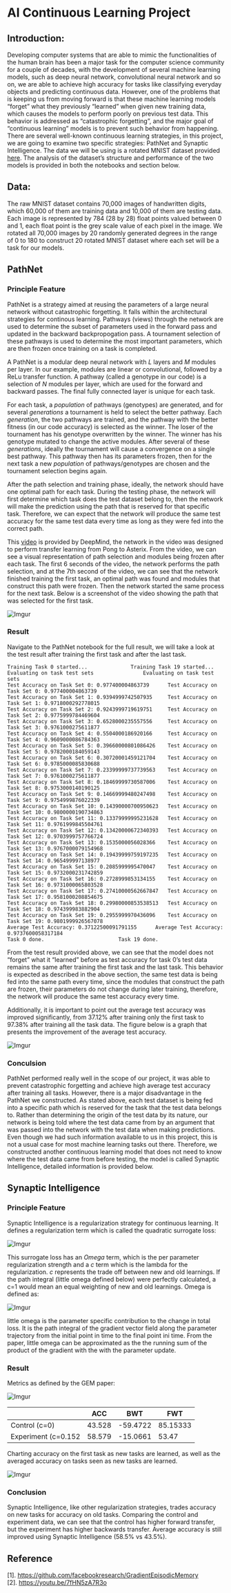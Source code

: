# AI Continuous Learning Project

## Introduction:
Developing computer systems that are able to mimic the functionalities of the human brain has been a major task for the computer science community for a couple of decades, with the development of several machine learning models, such as deep neural network, convolutional neural network and so on, we are able to achieve high accuracy for tasks like classifying everyday objects and predicting continuous data. However, one of the problems that is keeping us from moving forward is that these machine learning models “forget” what they previously “learned” when given new training data, which causes the models to perform poorly on previous test data. This behavior is addressed as “catastrophic forgetting”, and the major goal of “continuous learning” models is to prevent such behavior from happening. 
	There are several well-known continuous learning strategies, in this project, we are going to examine two specific strategies: PathNet and Synaptic Intelligence. The data we will be using is a rotated MNIST dataset provided [here](https://github.com/facebookresearch/GradientEpisodicMemory/tree/master/data). The analysis of the dataset’s structure and performance of the two models is provided in both the notebooks and section below.
## Data:
The raw MNIST dataset contains 70,000 images of handwritten digits, which 60,000 of them are training data and 10,000 of them are testing data. Each image is represented by 784 (28 by 28) float points valued between 0 and 1, each float point is the grey scale value of each pixel in the image. We rotated all 70,000 images by 20 randomly generated degrees in the range of 0 to 180 to construct 20 rotated MNIST dataset where each set will be a task for our models.
## PathNet
### Principle Feature
PathNet is a strategy aimed at reusing the parameters of a large neural network without catastrophic forgetting. It falls within the architectural strategies for continous learning. Pathways (views) through the network are used to determine the subset of parameters used in the forward pass and updated in the backward backpropogation pass. A tournament selection of these pathways is used to determine the most important parameters, which are then frozen once training on a task is completed.

A PathNet is a modular deep neural network with *L* layers and *M* modules per layer. In our example, modules are linear or convolutional, followed by a ReLu transfer function. A pathway (called a genotype in our code) is a selection of *N* modules per layer, which are used for the forward and backward passes. The final fully connected layer is unique for each task. 

For each task, a *population* of pathways (genotypes) are generated, and for several *generations* a tournament is held to select the better pathway. Each *generation*, the two pathways are trained, and the pathway with the better fitness (in our code accuracy) is selected as the winner. The loser of the tournament has his genotype overwritten by the winner. The winner has his genotype mutated to change the active modules. After several of these *generations*, ideally the tournament will cause a convergence on a single best pathway. This pathway then has its parameters frozen, then for the next task a new *population* of pathways/genotypes are chosen and the tournament selection begins again.

After the path selection and training phase, ideally, the network should have one optimal path for each task. During the testing phase, the network will first determine which task does the test dataset belong to, then the network will make the prediction using the path that is reserved for that specific task. Therefore, we can expect that the network will produce the same test accuracy for the same test data every time as long as they were fed into the correct path. 

This [video](https://youtu.be/7fHN5zA7R3o) is provided by DeepMind, the network in the video was designed to perform transfer learning from Pong to Asterix. From the video, we can see a visual representation of path selection and modules being frozen after each task. The first 6 seconds of the video, the network performs the path selection, and at the 7th second of the video, we can see that the network finished training the first task, an optimal path was found and modules that construct this path were frozen. Then the network started the same process for the next task. Below is a screenshot of the video showing the path that was selected for the first task.

![Imgur](https://i.imgur.com/N1KIwg0.png)

### Result
Navigate to the PathNet notebook for the full result, we will take a look at the test result after training the first task and after the last task. 
```
Training Task 0 started...				Training Task 19 started...
Evaluating on task test sets				Evaluating on task test sets
Test Accuracy on Task Set 0: 0.977400004863739		Test Accuracy on Task Set 0: 0.977400004863739
Test Accuracy on Task Set 1: 0.9394999742507935		Test Accuracy on Task Set 1: 0.9718000292778015
Test Accuracy on Task Set 2: 0.9243999719619751		Test Accuracy on Task Set 2: 0.9775999784469604
Test Accuracy on Task Set 3: 0.6528000235557556		Test Accuracy on Task Set 3: 0.9761000275611877
Test Accuracy on Task Set 4: 0.5504000186920166		Test Accuracy on Task Set 4: 0.9609000086784363
Test Accuracy on Task Set 5: 0.39660000801086426	Test Accuracy on Task Set 5: 0.9782000184059143
Test Accuracy on Task Set 6: 0.30720001459121704	Test Accuracy on Task Set 6: 0.9785000085830688
Test Accuracy on Task Set 7: 0.23399999737739563	Test Accuracy on Task Set 7: 0.9761000275611877
Test Accuracy on Task Set 8: 0.18469999730587006	Test Accuracy on Task Set 8: 0.9753000140190125
Test Accuracy on Task Set 9: 0.14669999480247498	Test Accuracy on Task Set 9: 0.9754999876022339
Test Accuracy on Task Set 10: 0.14390000700950623	Test Accuracy on Task Set 10: 0.9800000190734863
Test Accuracy on Task Set 11: 0.13379999995231628	Test Accuracy on Task Set 11: 0.9761999845504761
Test Accuracy on Task Set 12: 0.13420000672340393	Test Accuracy on Task Set 12: 0.9703999757766724
Test Accuracy on Task Set 13: 0.1535000056028366	Test Accuracy on Task Set 13: 0.9767000079154968
Test Accuracy on Task Set 14: 0.19439999759197235	Test Accuracy on Task Set 14: 0.965499997138977
Test Accuracy on Task Set 15: 0.2085999995470047	Test Accuracy on Task Set 15: 0.9732000231742859
Test Accuracy on Task Set 16: 0.2728999853134155	Test Accuracy on Task Set 16: 0.9731000065803528
Test Accuracy on Task Set 17: 0.27410000562667847	Test Accuracy on Task Set 17: 0.9581000208854675
Test Accuracy on Task Set 18: 0.29980000853538513	Test Accuracy on Task Set 18: 0.974399983882904
Test Accuracy on Task Set 19: 0.2955999970436096	Test Accuracy on Task Set 19: 0.9801999926567078
Average Test Accuracy: 0.37122500091791155		Average Test Accuracy: 0.9737600058317184
Task 0 done.						Task 19 done.
```
From the test result provided above, we can see that the model does not “forget” what it “learned” before as test accuracy for task 0’s test data remains the same after training the first task and the last task. This behavior is expected as described in the above section, the same test data is being fed into the same path every time, since the modules that construct the path are frozen, their parameters do not change during later training, therefore, the network will produce the same test accuracy every time.

Additionally, it is important to point out the average test accuracy was improved significantly, from 37.12% after training only the first task to 97.38% after training all the task data. The figure below is a graph that presents the improvement of the average test accuracy. 

![Imgur](https://i.imgur.com/PuJ8e60.png)

### Conculsion
PathNet performed really well in the scope of our project, it was able to prevent catastrophic forgetting and achieve high average test accuracy after training all tasks. However, there is a major disadvantage in the PathNet we constructed. As stated above, each test dataset is being fed into a specific path which is reserved for the task that the test data belongs to. Rather than determining the origin of the test data by its nature, our network is being told where the test data came from by an argument that was passed into the network with the test data when making predictions. Even though we had such information available to us in this project, this is not a usual case for most machine learning tasks out there. Therefore, we constructed another continuous learning model that does not need to know where the test data came from before testing, the model is called Synaptic Intelligence, detailed information is provided below.

## Synaptic Intelligence
### Principle Feature
Synaptic Intelligence is a regularization strategy for continuous learning. It defines a regularization term which is called the quadratic surrogate loss:

![Imgur](https://i.imgur.com/I4JS0ay.png)

This surrogate loss has an *Omega* term, which is the per parameter regularization strength and a *c* term which is the lambda for the regularization. *c* represents the trade off between new and old learnings. If the path integral (little omega defined below) were perfectly calculated, a c=1 would mean an equal weighting of new and old learnings. Omega is defined as:

![Imgur](https://i.imgur.com/yMr0q3p.png)

little omega is the parameter specific contribution to the change in total loss. It is the path integral of the gradient vector field along the parameter trajectory from the initial point in time to the final point ini time. From the paper, little omega can be approximated as the the running sum of the product of the gradient with the with the parameter update.

### Result
Metrics as defined by the GEM paper:

![Imgur](https://i.imgur.com/ojiE2a7.png)

|                     | ACC    | BWT      | FWT      |
|---------------------|--------|----------|----------|
| Control (c=0)       | 43.528 | -59.4722 | 85.15333 |
| Experiment (c=0.152 | 58.579 | -15.0661 | 53.47    |

Charting accuracy on the first task as new tasks are learned, as well as the averaged accuracy on tasks seen as new tasks are learned.

![Imgur](https://i.imgur.com/MuhRV4T.png)
### Conclusion
Synaptic Intelligence, like other regularization strategies, trades accuracy on new tasks for accuracy on old tasks. Comparing the control and experiment data, we can see that the control has higher forward transfer, but the experiment has higher backwards transfer. Average accuracy is still improved using Synaptic Intelligence (58.5% vs 43.5%).
## Reference
[1]. https://github.com/facebookresearch/GradientEpisodicMemory <br>
[2]. https://youtu.be/7fHN5zA7R3o
